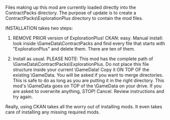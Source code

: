 Files making up this mod are currently loaded directly into the ContractPacks directory. The purpose of update is to create a ContractPacks\ExplorationPlus directory to contain the mod files.

INSTALLATION takes two steps:

1) REMOVE PRIOR version of ExplorationPlus!  CKAN: easy.  Manual install: look inside \GameData\ContractPacks and find every file that starts with "ExplorationPlus" and delete them.  There are ten of them.

2) Install as usual.  PLEASE NOTE:  This mod has the complete path of \GameData\ContractPacks\ExplorationPlus.  Do not place this file structure inside your current \GameData!  Copy it ON TOP OF the existing \GameData.  You will be asked if you want to merge directories.  This is safe to do as long as you are putting it in the right directory.  This mod's \GameData goes on TOP of the \GameData on your drive.  If you are asked to overwrite anything, STOP!  Cancel.  Review instructions and try again.

Really, using CKAN takes all the worry out of installing mods.  It even takes care of installing any missing required mods.
